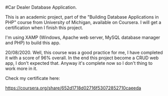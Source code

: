 #Car Dealer Database Application.

This is an academic project, part of the "Building Database Applications in PHP" course from University of Michigan, available on Coursera. I will get a certification when I finish this project.

I'm using XAMP (Windows, Apache web server, MySQL database manager and PHP) to build this app.

20/08/2020. Well, this course was a good practice for me, I have completed it with a score of 96% overall. In the end this project become a CRUD web app, I don't expected that. Anyway it's complete now so I don't thing to work more in it.

Check my certificate here: 

https://coursera.org/share/652d1718d02716f53072852710caeeda